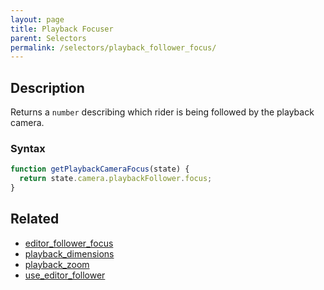 ```yaml
---
layout: page
title: Playback Focuser
parent: Selectors
permalink: /selectors/playback_follower_focus/
---
```


## Description

Returns a `number` describing which rider is being followed by the playback camera.

### Syntax

```js
function getPlaybackCameraFocus(state) {
  return state.camera.playbackFollower.focus;
}
```

## Related

- [editor_follower_focus](./editor_follower_focus.md)
- [playback_dimensions](./playback_dimensions.md)
- [playback_zoom](./playback_zoom.md)
- [use_editor_follower](./use_editor_follower.md)
